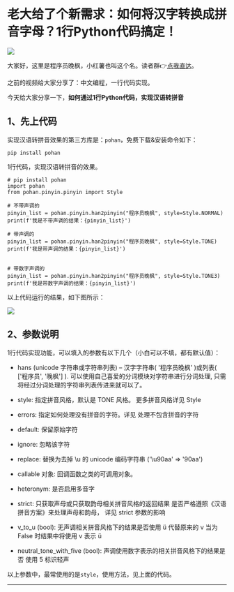 # 老大给了个新需求：如何将汉字转换成拼音字母？1行Python代码搞定！

![](https://article-1300615378.cos.ap-nanjing.myqcloud.com/pohan/02-han2pinyin/cover.jpg?q-sign-algorithm=sha1&q-ak=AKIDizHwWtjxKIdACkNVhVY3Yi2cQfQea26iq5JhWb0pr6n2kv_xOomh4pIo6rdcY8X1&q-sign-time=1687539789;1687543389&q-key-time=1687539789;1687543389&q-header-list=host&q-url-param-list=ci-process&q-signature=ba5e9b24842c3ef62b0ca69d447cefd3174d0e64&x-cos-security-token=cyG3a0nxD1bakr3wu10UTNYxYLIKLpza1d2d6c5cc5efa9b34a59334ee6258b5fW8IleUcwWZFZICbh7Lr9nisliVhdI3CZv4L1-XjS5gGTM13E_wFgVFpnzL-L49T9BLdA3maTUH_GXgtdFN8592M93fCU8N9rhSrgzjCpGw_o-hqekzKOCHMK499322WvL3njSmw0rXF9860kSDwOgaNsJjY_Tr5VstOO7Ymd3GGhc1OyJc7DMeb9ocilPb4u&ci-process=originImage)

大家好，这里是程序员晚枫，小红薯也叫这个名。读者群👉[点我直达](https://mp.weixin.qq.com/s/CadAaJUTUlXmTxJAjFUfPQ)。

之前的视频给大家分享了：中文编程，一行代码实现。

今天给大家分享一下，**如何通过1行Python代码，实现汉语转拼音**

## 1、先上代码

实现汉语转拼音效果的第三方库是：``pohan``，免费下载&安装命令如下：

```
pip install pohan
```

1行代码，实现汉语转拼音的效果。
```
# pip install pohan
import pohan
from pohan.pinyin.pinyin import Style

# 不带声调的
pinyin_list = pohan.pinyin.han2pinyin("程序员晚枫", style=Style.NORMAL)
print(f'我是不带声调的结果：{pinyin_list}')

# 带声调的
pinyin_list = pohan.pinyin.han2pinyin("程序员晚枫", style=Style.TONE)
print(f'我是带声调的结果：{pinyin_list}')


# 带数字声调的
pinyin_list = pohan.pinyin.han2pinyin("程序员晚枫", style=Style.TONE3)
print(f'我是带数字声调的结果：{pinyin_list}')

```

以上代码运行的结果，如下图所示：

![](https://article-1300615378.cos.ap-nanjing.myqcloud.com/pohan/02-han2pinyin/res.jpg?q-sign-algorithm=sha1&q-ak=AKIDH3KlaLFcC6-CwRoisJT6b8yBYt_VtvRLwCfOBJPV-JHlPP-mdK3-HhV_Ul9KT4y-&q-sign-time=1687539502;1687543102&q-key-time=1687539502;1687543102&q-header-list=host&q-url-param-list=ci-process&q-signature=14fee479eb299ed0be0c3db83114d31bcf8394fb&x-cos-security-token=cyG3a0nxD1bakr3wu10UTNYxYLIKLpza10eea011fc039f423deaeacb0383e0acW8IleUcwWZFZICbh7Lr9nnSBDbnsEspiJdOZuRtehUCTx9Q7sR2eqk8v36Dwbt-aknvIn1759UnRpGmAnfnPcbQm0ofRWWXjH3fW9sV1o4IQMNlZcwNBpSFVi-XD0rrR-OM0Absm-Qc77FRjO6NwgQvZE2VJxx1f2ALXJ3V6xxHtgKSYgxSYzfSnHouIMWW1&ci-process=originImage)

## 2、参数说明

1行代码实现功能，可以填入的参数有以下几个（小白可以不填，都有默认值）：

- hans (unicode 字符串或字符串列表) – 汉字字符串( '程序员晚枫' )或列表( ['程序员', '晚枫'] ). 可以使用自己喜爱的分词模块对字符串进行分词处理,
  只需将经过分词处理的字符串列表传进来就可以了。

- style: 指定拼音风格，默认是 TONE 风格。 更多拼音风格详见 Style

- errors: 指定如何处理没有拼音的字符。详见 处理不包含拼音的字符

- default: 保留原始字符

- ignore: 忽略该字符

- replace: 替换为去掉 \u 的 unicode 编码字符串 ('\u90aa' => '90aa')

- callable 对象: 回调函数之类的可调用对象。

- heteronym: 是否启用多音字

- strict: 只获取声母或只获取韵母相关拼音风格的返回结果 是否严格遵照《汉语拼音方案》来处理声母和韵母， 详见 strict 参数的影响

- v_to_u (bool): 无声调相关拼音风格下的结果是否使用 ü 代替原来的 v 当为 False 时结果中将使用 v 表示 ü

- neutral_tone_with_five (bool): 声调使用数字表示的相关拼音风格下的结果是否 使用 5 标识轻声

以上参数中，最常使用的是``style``，使用方法，见上面的代码。


---





